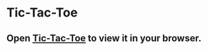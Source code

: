 # Tic-Tac-Toe

## Open [Tic-Tac-Toe](https://this-my-github.github.io/tic-tac-toe/) to view it in your browser.
